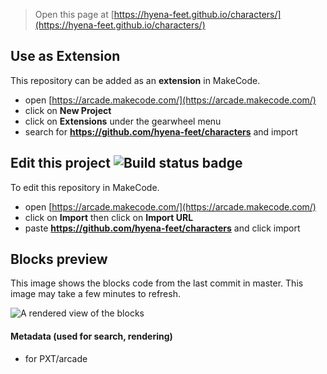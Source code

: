  


> Open this page at [https://hyena-feet.github.io/characters/](https://hyena-feet.github.io/characters/)

## Use as Extension

This repository can be added as an **extension** in MakeCode.

* open [https://arcade.makecode.com/](https://arcade.makecode.com/)
* click on **New Project**
* click on **Extensions** under the gearwheel menu
* search for **https://github.com/hyena-feet/characters** and import

## Edit this project ![Build status badge](https://github.com/hyena-feet/characters/workflows/MakeCode/badge.svg)

To edit this repository in MakeCode.

* open [https://arcade.makecode.com/](https://arcade.makecode.com/)
* click on **Import** then click on **Import URL**
* paste **https://github.com/hyena-feet/characters** and click import

## Blocks preview

This image shows the blocks code from the last commit in master.
This image may take a few minutes to refresh.

![A rendered view of the blocks](https://github.com/hyena-feet/characters/raw/master/.github/makecode/blocks.png)

#### Metadata (used for search, rendering)

* for PXT/arcade
<script src="https://makecode.com/gh-pages-embed.js"></script><script>makeCodeRender("{{ site.makecode.home_url }}", "{{ site.github.owner_name }}/{{ site.github.repository_name }}");</script>
